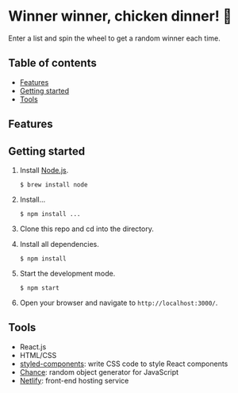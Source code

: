 # Winner winner, chicken dinner! 🐓
Enter a list and spin the wheel to get a random winner each time.

## Table of contents
* [Features](#features)
* [Getting started](#getting-started)
* [Tools](#tools)

<a name="features"/>

## Features

<a name="getting-started"/>

## Getting started
1. Install [Node.js](https://www.npmjs.com/get-npm).

    ```$ brew install node```
2. Install...

    ```$ npm install ...```
    
3. Clone this repo and cd into the directory.
4. Install all dependencies.

    ```$ npm install```

5. Start the development mode.

    ```$ npm start```
    
6. Open your browser and navigate to `http://localhost:3000/`.

<a name="tools"/>

## Tools
* React.js
* HTML/CSS
* [styled-components](https://styled-components.com): write CSS code to style React components
* [Chance](https://chancejs.com/index.html): random object generator for JavaScript
* [Netlify](https://www.netlify.com): front-end hosting service 

